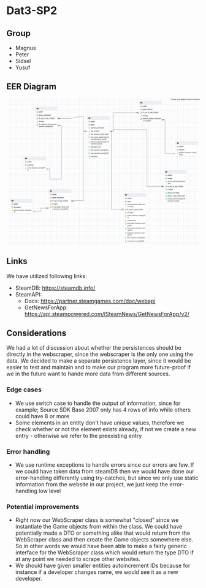 # Dat3-SP2

## Group

- Magnus
- Peter
- Sidsel
- Yusuf

## EER Diagram

![EER Diagram](documentation/EER.png)

## Links

We have utilized following links:
- SteamDB: https://steamdb.info/
- SteamAPI:
  - Docs: https://partner.steamgames.com/doc/webapi
  - GetNewsForApp: https://api.steampowered.com/ISteamNews/GetNewsForApp/v2/

## Considerations

We had a lot of discussion about whether the persistences should be directly in the webscraper, since the webscraper is the only one using the data. We decided to make a separate persistence layer, since it would be easier to test and maintain and to make our program more future-proof if we in the future want to hande more data from different sources.

### Edge cases
- We use switch case to handle the output of information, since for example; Source SDK Base 2007 only has 4 rows of info while others could have 8 or more
- Some elements in an entity don't have unique values, therefore we check whether or not the element exists already, if not we create a new entry - otherwise we refer to the preexisting entry

### Error handling

- We use runtime exceptions to handle errors since our errors are few. If we could have taken data from steamDB then we would have done our error-handling differently using try-catches, but since we only use static information from the website in our project, we just keep the error-handling low level

### Potential improvements

- Right now our WebScraper class is somewhat "closed" since we instantiate the Game objects from within the class. We could have potentially made a DTO or something alike that would return from the WebScraper class and then create the Game objects somewhere else. So in other words we would have been able to make a fairly generic interface for the WebScraper class which would return the type DTO if at any point we needed to scrape other websites.
- We should have given smaller entities autoincrement IDs because for instance if a developer changes name, we would see it as a new developer.
